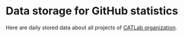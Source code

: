 # Data storage for GitHub statistics

Here are daily stored data about all projects of [CATLab organization](https://github.com/cnescatlab/).
